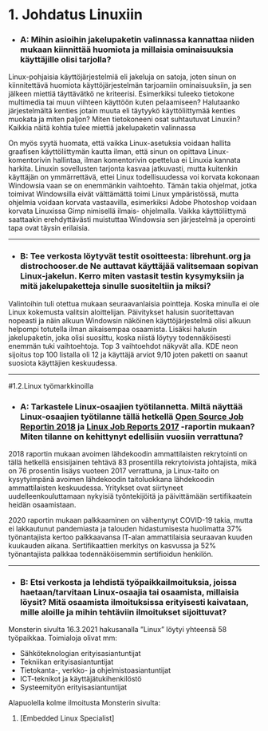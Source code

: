 # 1\. Johdatus Linuxiin

- ### A: Mihin asioihin jakelupaketin valinnassa kannattaa niiden mukaan kiinnittää huomiota ja millaisia ominaisuuksia käyttäjille olisi tarjolla?

Linux-pohjaisia käyttöjärjestelmiä eli jakeluja on satoja, joten sinun on kiinnitettävä huomiota käyttöjärjestelmän tarjoamiin ominaisuuksiin, ja sen jälkeen miettiä täyttävätkö ne kriteerisi. Esimerkiksi tuleeko tietokone multimedia tai muun viihteen käyttöön kuten pelaamiseen? Halutaanko järjestelmältä kenties jotain muuta eli täytyykö käyttöliittymää kenties muokata ja miten paljon? Miten tietokoneeni osat suhtautuvat Linuxiin? Kaikkia näitä kohtia tulee miettiä jakelupaketin valinnassa

On myös syytä huomata, että vaikka Linux-asetuksia voidaan hallita graafisen käyttöliittymän kautta ilman, että sinun on opittava Linux-komentorivin hallintaa, ilman komentorivin opettelua ei Linuxia kannata harkita. Linuxin sovellusten tarjonta kasvaa jatkuvasti, mutta kuitenkin käyttäjän on ymmärrettävä, ettei Linux todellisuudessa voi korvata kokonaan Windowsia vaan se on enemmänkin vaihtoehto. Tämän takia ohjelmat, jotka toimivat Windowsilla eivät välttämättä toimi Linux ympäristössä, mutta ohjelmia voidaan korvata vastaavilla, esimerkiksi Adobe Photoshop voidaan korvata Linuxissa Gimp nimisellä ilmais- ohjelmalla.  Vaikka käyttöliittymä saattaakin erehdyttävästi muistuttaa Windowsia sen järjestelmä ja operointi tapa ovat täysin erilaisia.

---

- ### B: Tee verkosta löytyvät testit osoitteesta: librehunt.org ja distrochooser.de Ne auttavat käyttäjää valitsemaan sopivan Linux-jakelun. Kerro miten vastasit testin kysymyksiin ja mitä jakelupaketteja sinulle suositeltiin ja miksi?

Valintoihin tuli otettua mukaan seuraavanlaisia pointteja. Koska minulla ei ole Linux kokemusta valitsin aloittelijan. Päivitykset halusin suoritettavan nopeasti ja näin alkuun Windowsin näköinen käyttöjärjestelmä olisi alkuun helpompi totutella ilman aikaisempaa osaamista. Lisäksi halusin jakelupaketin, joka olisi suosittu, koska niistä löytyy todennäköisesti enemmän tuki vaihtoehtoja.  Top 3 vaihtoehdot näkyvät alla. KDE neon sijoitus top 100 listalla oli 12 ja käyttäjä arviot 9/10 joten paketti on saanut suosiota käyttäjien keskuudessa.

---

#1.2\.Linux työmarkkinoilla

- ### A: Tarkastele Linux-osaajien työtilannetta. Miltä näyttää Linux-osaajien työtilanne tällä hetkellä [Open Source Job Reportin 2018](https://www.linuxfoundation.org/wp-content/uploads/2019/10/osjobsreport_2018.pdf) ja [Linux Job Reports 2017](https://resources.linuxfoundation.org/LF+Core/publication_Linux_2017_Jobs_Report_final.pdf) -raportin mukaan? Miten tilanne on kehittynyt edellisiin vuosiin verrattuna?

2018 raportin mukaan avoimen lähdekoodin ammattilaisten rekrytointi on tällä hetkellä ensisijainen tehtävä 83 prosentilla rekrytoivista johtajista, mikä on 76 prosentin lisäys vuoteen 2017 verrattuna, ja Linux-taito on kysytyimpänä avoimen lähdekoodin taitoluokkana lähdekoodin ammattilaisten keskuudessa. Yritykset ovat siirtyneet uudelleenkouluttamaan nykyisiä työntekijöitä ja päivittämään sertifikaatein heidän osaamistaan.

2020 raportin mukaan palkkaaminen on vähentynyt COVID-19 takia, mutta ei lakkautunut pandemiasta ja talouden hidastumisesta huolimatta 37% työnantajista kertoo palkkaavansa IT-alan ammattilaisia seuraavan kuuden kuukauden aikana.  Sertifikaattien merkitys on kasvussa ja 52% työnantajista palkkaa todennäköisemmin sertifioidun henkilön.

---

- ### B: Etsi verkosta ja lehdistä työpaikkailmoituksia, joissa haetaan/tarvitaan Linux-osaajia tai osaamista, millaisia löysit? Mitä osaamista ilmoituksissa erityisesti kaivataan, mille aloille ja mihin tehtäviin ilmoitukset sijoittuvat?

Monsterin sivulta 16.3.2021 hakusanalla ”Linux” löytyi yhteensä 58 työpaikkaa. Toimialoja olivat mm:

- Sähköteknologian erityisasiantuntijat
- Tekniikan erityisasiantuntijat
- Tietokanta-, verkko- ja ohjelmistoasiantuntijat
- ICT-teknikot ja käyttäjätukihenkilöstö
- Systeemityön erityisasiantuntijat

Alapuolella kolme ilmoitusta Monsterin sivulta:

1. [Embedded Linux Specialist]
